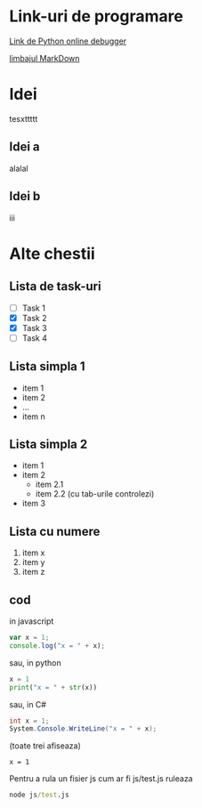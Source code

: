 # Link-uri de programare
[Link de Python online debugger](http://www.pythontutor.com/visualize.html#mode=edit "mouse over hint... aaa click me.")

[limbajul MarkDown](https://github.com/adam-p/markdown-here/wiki/Markdown-Cheatsheet)

# Idei
tesxttttt
## Idei a
alalal

## Idei b
iii

# Alte chestii

## Lista de task-uri
 - [ ] Task 1
 - [x] Task 2
 - [x] Task 3
 - [ ] Task 4

## Lista simpla 1
- item 1
- item 2
- ...
- item n

## Lista simpla 2
* item 1
* item 2
  * item 2.1
  * item 2.2 (cu tab-urile controlezi)
* item 3

## Lista cu numere
1. item x
2. item y
3. item z

## cod

in javascript
```javascript
var x = 1;
console.log("x = " + x);
```
sau, in python
```python
x = 1
print("x = " + str(x))
```
sau, in C#
```csharp
int x = 1;
System.Console.WriteLine("x = " + x);
```

(toate trei afiseaza)
```
x = 1
```

Pentru a rula un fisier js cum ar fi js/test.js ruleaza
```cmd
node js/test.js
```

